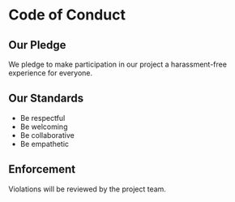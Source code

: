 # Code of Conduct

## Our Pledge

We pledge to make participation in our project a harassment-free experience for everyone.

## Our Standards

- Be respectful
- Be welcoming
- Be collaborative
- Be empathetic

## Enforcement

Violations will be reviewed by the project team.
